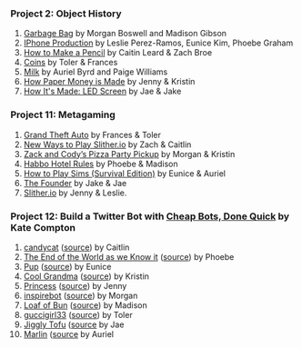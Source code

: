 ### Project 2: Object History
1. [Garbage Bag](https://docs.google.com/presentation/d/1KhKnJUxhhGz8ZkyPSY5DKCpOov2105828WMtavNXM0g/edit?usp=sharing) by Morgan Boswell and Madison Gibson
1. [IPhone Production](https://docs.google.com/presentation/d/1Zq9L_gcLzHtq-LGKTkv_7vSLwZVRDoG-6Kr3TcVmRcc/edit?ts=5b8ecb2d#slide=id.p) by Leslie Perez-Ramos, Eunice Kim, Phoebe Graham
1. [How to Make a Pencil](https://docs.google.com/presentation/d/1l8kfRV_s7XiTHmqj14Vkq9VMcEXOQwRkjxLat0a4eEs/edit?ts=5b8ecb39#slide=id.p) by Caitin Leard & Zach Broe
1. [Coins](https://docs.google.com/presentation/d/1Xmc4HTG1enmBPJNU9CvmeYMka2r1wtiSviAfmTyXyBs/edit?ts=5b8ecb4b#slide=id.p) by Toler & Frances
1. [Milk](https://docs.google.com/presentation/d/1fJfRFFduUSWrshdl1ZXIAv5tN4NrCvCLhuvjxtM9cBg/edit#slide=id.g35f391192_00) by Auriel Byrd and Paige Williams
1. [How Paper Money is Made](https://docs.google.com/presentation/d/1-EkTtCC5OSScRKbDsZyTdWhl1nSg7HH0e5j1rSHaEMY/edit?ts=5b8ed0c7#slide=id.p) by Jenny & Kristin
1. [How It's Made: LED Screen](https://docs.google.com/presentation/d/1aOA9sxrtd1rC-g7UHJikrbcm0H95A0wGwaA7S8ngRc4/edit?usp=sharing) by Jae & Jake

### Project 11: Metagaming
1. [Grand Theft Auto](https://docs.google.com/document/d/1FKGG3Z6Wb7PkJ-xuaDN-0KtDjHuenz_OeXGdvgQK-vw/edit?ts=5bb65ed9) by Frances & Toler
1. [New Ways to Play Slither.io](https://docs.google.com/document/d/1XB6NyDrVj2QWY4HNiI8a0rbtSF8tQ5UXX6DRaRPA0S0/edit?ts=5bb65dc0) by Zach & Caitlin
1. [Zack and Cody’s Pizza Party Pickup](https://docs.google.com/document/d/14IXMGilj9IkolpmaDFEjGUi0ElGoJDOyPoLJfolqUdc/edit?ts=5bb66049) by Morgan & Kristin
1. [Habbo Hotel Rules](https://docs.google.com/document/d/1_1GB8hFaAhuDESN04MXgcSenFeNxGP6R6JzgW_8mK78/edit?ts=5bb6635c) by Phoebe & Madison
1. [How to Play Sims (Survival Edition)](https://docs.google.com/document/d/1bWqrC6A1phoFyOS2l9BvvboNGvbr8C15WAc_38jb4zs/edit?ts=5bb6621d) by Eunice & Auriel
1. [The Founder](https://docs.google.com/document/d/1lr16IIF_1ETdHNF8Bm-Rlr_tNgLaC5G-gbVM949f1Es/edit?ts=5bb664ee) by Jake & Jae
1. [Slither.io](https://docs.google.com/document/d/1CFXuSS5sOdS0a8AEC6titsiWXNAyKuGxI_T21T3g5Ec/edit?ts=5bb66795) by Jenny & Leslie.

### Project 12: Build a Twitter Bot with [Cheap Bots, Done Quick](https://cheapbotsdonequick.com/source/candyca74695588) by Kate Compton
1. [candycat](https://twitter.com/candyca74695588) ([source](https://cheapbotsdonequick.com/source/candyca74695588)) by Caitlin
1. [The End of the World as we Know it](https://twitter.com/Meobee1) ([source](https://cheapbotsdonequick.com/source/Meobee1)) by Phoebe
1. [Pup](https://twitter.com/pupthoughts) ([source](https://cheapbotsdonequick.com/source/pupthoughts)) by Eunice
1. [Cool Grandma](https://twitter.com/Emily91253686) ([source](https://cheapbotsdonequick.com/source/Emily9125368)) by Kristin
1. [Princess](https://twitter.com/Jenny38832695) ([source](https://cheapbotsdonequick.com/source/Jenny38832695)) by Jenny
1. [inspirebot](https://twitter.com/inspirebot1) ([source](https://cheapbotsdonequick.com/source/inspirebot1)) by Morgan
1. [Loaf of Bun](https://twitter.com/Victori77815703) ([source](https://cheapbotsdonequick.com/source/Victori7781570)) by Madison
1. [guccigirl33](https://twitter.com/Tolo17816556) ([source](https://cheapbotsdonequick.com/source/Tolo17816556)) by Toler
1. [Jiggly Tofu](https://twitter.com/JigglyTofu) ([source](https://cheapbotsdonequick.com/source/JigglyTofu) by Jae
1. [Marlin](https://twitter.com/@cool_dad15) ([source](https://cheapbotsdonequick.com/source/0Rel2) by Auriel


